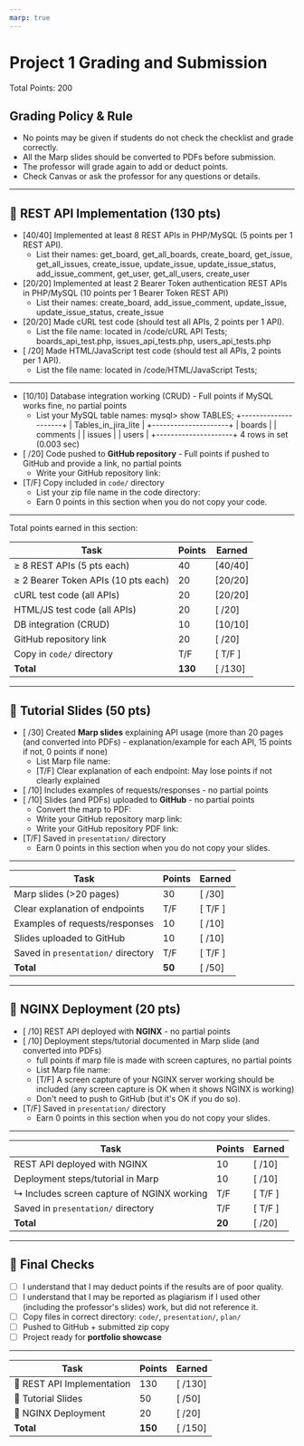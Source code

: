 ```yaml
---
marp: true
---
```


# Project 1 Grading and Submission

Total Points: 200

## Grading Policy & Rule

- No points may be given if students do not check the checklist and grade correctly.
- All the Marp slides should be converted to PDFs before submission.
- The professor will grade again to add or deduct points.
- Check Canvas or ask the professor for any questions or details.

---

## 🔹 REST API Implementation (130 pts)

- [40/40] Implemented at least 8 REST APIs in PHP/MySQL (5 points per 1 REST API).
  - List their names: get_board, get_all_boards, create_board, get_issue, get_all_issues, create_issue, update_issue, update_issue_status, add_issue_comment, get_user, get_all_users, create_user
- [20/20] Implemented at least 2 Bearer Token authentication REST APIs in PHP/MySQL (10 points per 1 Bearer Token REST API)
  - List their names: create_board, add_issue_comment, update_issue, update_issue_status, create_issue
- [20/20] Made cURL test code (should test all APIs, 2 points per 1 API).
  - List the file name: located in /code/cURL API Tests; boards_api_test.php, issues_api_tests.php, users_api_tests.php
- [ /20] Made HTML/JavaScript test code (should test all APIs, 2 points per 1 API).
  - List the file name: located in /code/HTML/JavaScript Tests;

---

- [10/10] Database integration working (CRUD) - Full points if MySQL works fine, no partial points
  - List your MySQL table names:
  mysql> show TABLES;
+---------------------+
| Tables_in_jira_lite |
+---------------------+
| boards              |
| comments            |
| issues              |
| users               |
+---------------------+
4 rows in set (0.003 sec)
- [ /20] Code pushed to **GitHub repository** - Full points if pushed to GitHub and provide a link, no partial points 
  - Write your GitHub repository link:
- [T/F] Copy included in `code/` directory  
  - List your zip file name in the code directory:
  - Earn 0 points in this section when you do not copy your code.

---

Total points earned in this section:

| Task                                | Points  | Earned  |
|-------------------------------------|---------|---------|
| ≥ 8 REST APIs (5 pts each)          | 40      | [40/40]  |
| ≥ 2 Bearer Token APIs (10 pts each) | 20      | [20/20]  |
| cURL test code (all APIs)           | 20      | [20/20]  |
| HTML/JS test code (all APIs)        | 20      | [ /20]  |
| DB integration (CRUD)               | 10      | [10/10]  |
| GitHub repository link              | 20      | [ /20]  |
| Copy in `code/` directory           | T/F     | [ T/F ] |
| **Total**                           | **130** | [ /130] |

---

## 🔹 Tutorial Slides (50 pts)

- [ /30] Created **Marp slides** explaining API usage (more than 20 pages (and converted into PDFs) - explanation/example for each API, 15 points if not, 0 points if none)
  - List Marp file name:
  - [T/F] Clear explanation of each endpoint: May lose points if not clearly explained
- [ /10] Includes examples of requests/responses - no partial points
- [ /10] Slides (and PDFs) uploaded to **GitHub** - no partial points
  - Convert the marp to PDF:
  - Write your GitHub repository marp link:
  - Write your GitHub repository PDF link:
- [T/F] Saved in `presentation/` directory  
  - Earn 0 points in this section when you do not copy your slides.

---

| Task                               | Points | Earned  |
|------------------------------------|--------|---------|
| Marp slides (>20 pages)            | 30     | [ /30]  |
| Clear explanation of endpoints     | T/F    | [ T/F ] |
| Examples of requests/responses     | 10     | [ /10]  |
| Slides uploaded to GitHub          | 10     | [ /10]  |
| Saved in `presentation/` directory | T/F    | [ T/F ] |
| **Total**                          | **50** | [ /50]  |

---

## 🔹 NGINX Deployment (20 pts)

- [ /10] REST API deployed with **NGINX**  - no partial points
- [ /10] Deployment steps/tutorial documented in Marp slide (and converted into PDFs)
  - full points if marp file is made with screen captures, no partial points
  - List Marp file name:
  - [T/F] A screen capture of your NGINX server working should be included (any screen capture is OK when it shows NGINX is working)
  - Don't need to push to GitHub (but it's OK if you do so).
- [T/F] Saved in `presentation/` directory  
  - Earn 0 points in this section when you do not copy your slides.

---

| Task                                       | Points | Earned  |
|--------------------------------------------|--------|---------|
| REST API deployed with NGINX               | 10     | [ /10]  |
| Deployment steps/tutorial in Marp          | 10     | [ /10]  |
| ↳ Includes screen capture of NGINX working | T/F    | [ T/F ] |
| Saved in `presentation/` directory         | T/F    | [ T/F ] |
| **Total**                                  | **20** | [ /20]  |

---

## 🏁 Final Checks

- [ ] I understand that I may deduct points if the results are of poor quality.
- [ ] I understand that I may be reported as plagiarism if I used other (including the professor's slides) work, but did not reference it.
- [ ] Copy files in correct directory: `code/`, `presentation/`, `plan/`  
- [ ] Pushed to GitHub + submitted zip copy  
- [ ] Project ready for **portfolio showcase**  

---

| Task                       | Points  | Earned  |
|----------------------------|---------|---------|
| 🔹 REST API Implementation | 130     | [ /130] |
| 🔹 Tutorial Slides         | 50      | [ /50]  |
| 🔹 NGINX Deployment        | 20      | [ /20]  |
| **Total**                  | **150** | [ /150] |